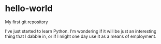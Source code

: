 # hello-world
My first git repository

I've just started to learn Python.  I'm wondering if it will be just an interesting thing that I dabble in, or if I might one day use it as a means of employment.
